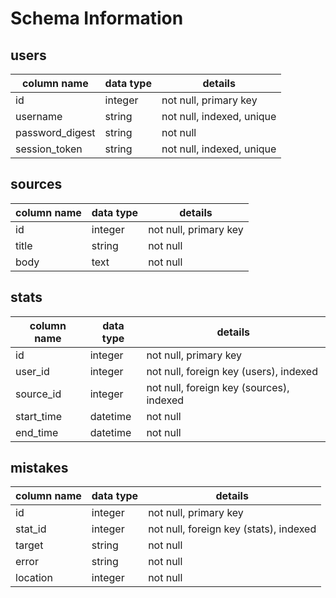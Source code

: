 # Schema Information

## users
column name     | data type | details
----------------|-----------|-----------------------
id              | integer   | not null, primary key
username        | string    | not null, indexed, unique
password_digest | string    | not null
session_token   | string    | not null, indexed, unique

## sources
column name | data type | details
------------|-----------|-----------------------
id          | integer   | not null, primary key
title       | string    | not null
body        | text      | not null

## stats
column name | data type | details
------------|-----------|-----------------------
id          | integer   | not null, primary key
user_id     | integer   | not null, foreign key (users), indexed
source_id   | integer   | not null, foreign key (sources), indexed
start_time  | datetime  | not null
end_time    | datetime  | not null

## mistakes
column name | data type | details
------------|-----------|-----------------------
id          | integer   | not null, primary key
stat_id     | integer   | not null, foreign key (stats), indexed
target      | string    | not null
error       | string    | not null
location    | integer   | not null

